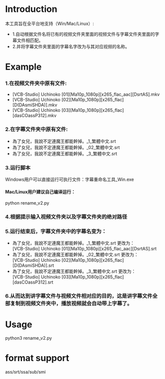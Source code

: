 # Introduction

本工具旨在全平台地支持（Win/Mac/Linux）:
* 1.自动根据文件名将已有的视频文件夹里面的视频文件与字幕文件夹里面的字幕文件相匹配。
* 2.并将字幕文件夹里面的字幕名字改为与其对应视频的名称。

# Example

### 1.在视频文件夹中原有文件:
* [VCB-Studio] Uchinoko [01][Ma10p_1080p][x265_flac_aac][DsrtAS].mkv
* [VCB-Studio] Uchinoko [02][Ma10p_1080p][x265_flac][D(DAsmiSHDA)].mkv
* [VCB-Studio] Uchinoko [03][Ma10p_1080p][x265_flac][dasCOassP312].mkv

### 2.在字幕文件夹中原有文件:
* 為了女兒，我說不定連魔王都能幹掉。_1_繁體中文.srt
* 為了女兒，我說不定連魔王都能幹掉。_02_繁體中文.srt
* 為了女兒，我說不定連魔王都能幹掉。_3_繁體中文.srt

### 3.运行脚本
Windows用户可以直接运行可执行文件：字幕重命名工具_Win.exe

#### Mac/Linux用户建议自己编译运行：
python rename_v2.py

### 4.根据提示输入视频文件夹以及字幕文件夹的绝对路径

### 5.运行结束后，字幕文件夹中的字幕名变为：

* 為了女兒，我說不定連魔王都能幹掉。_1_繁體中文.srt  更改为：  <br/>
  [VCB-Studio] Uchinoko [01][Ma10p_1080p][x265_flac_aac][DsrtAS].srt
* 為了女兒，我說不定連魔王都能幹掉。_02_繁體中文.srt 更改为：  <br/>
  [VCB-Studio] Uchinoko [02][Ma10p_1080p][x265_flac][D(DAsmiSHDA)].srt
* 為了女兒，我說不定連魔王都能幹掉。_3_繁體中文.srt  更改为：  <br/>
  [VCB-Studio] Uchinoko [03][Ma10p_1080p][x265_flac][dasCOassP312].srt

### 6.从而达到讲字幕文件与视频文件相对应的目的，这是讲字幕文件全部复制到视频文件夹中，播放视频就会自动带上字幕了。


# Usage

python3 rename_v2.py

# format support
ass/srt/ssa/sub/smi